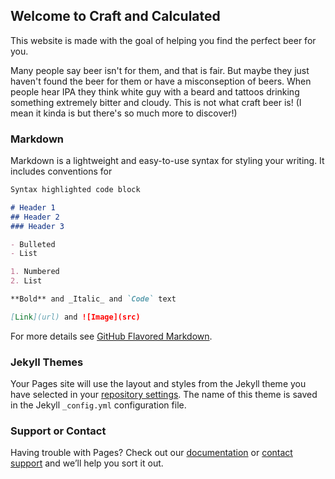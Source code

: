 ## Welcome to Craft and Calculated

This website is made with the goal of helping you find the perfect beer for you. 

Many people say beer isn't for them, and that is fair. But maybe they just haven't found the beer for them or have a misconseption of beers.
When people hear IPA they think white guy with a beard and tattoos drinking something extremely bitter and cloudy.
This is not what craft beer is! (I mean it kinda is but there's so much more to discover!)

### Markdown

Markdown is a lightweight and easy-to-use syntax for styling your writing. It includes conventions for

```markdown
Syntax highlighted code block

# Header 1
## Header 2
### Header 3

- Bulleted
- List

1. Numbered
2. List

**Bold** and _Italic_ and `Code` text

[Link](url) and ![Image](src)
```

For more details see [GitHub Flavored Markdown](https://guides.github.com/features/mastering-markdown/).

### Jekyll Themes

Your Pages site will use the layout and styles from the Jekyll theme you have selected in your [repository settings](https://github.com/craftandcalculated/craftandcalculated.github.io/settings). The name of this theme is saved in the Jekyll `_config.yml` configuration file.

### Support or Contact

Having trouble with Pages? Check out our [documentation](https://help.github.com/categories/github-pages-basics/) or [contact support](https://github.com/contact) and we’ll help you sort it out.
